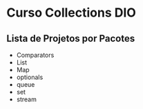 # Curso Collections DIO

## Lista de Projetos por Pacotes

* Comparators
* List
* Map
* optionals
* queue
* set
* stream